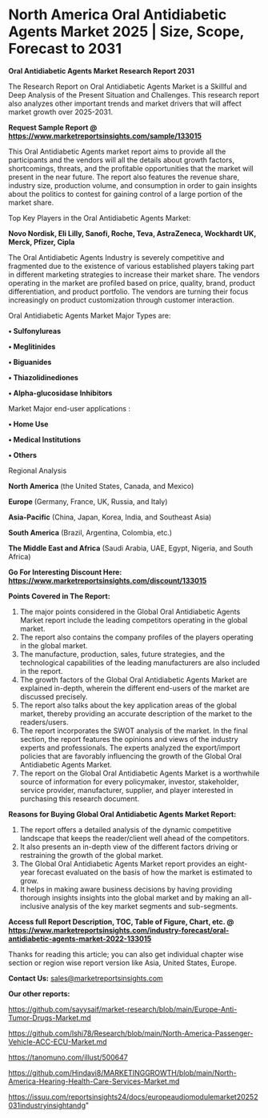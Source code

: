 # North America Oral Antidiabetic Agents Market 2025 | Size, Scope, Forecast to 2031

<strong>Oral Antidiabetic Agents Market Research Report 2031</strong>

The Research Report on Oral Antidiabetic Agents Market is a Skillful and Deep Analysis of the Present Situation and Challenges. This research report also analyzes other important trends and market drivers that will affect market growth over 2025-2031.

<strong>Request Sample Report @ <a href=https://www.marketreportsinsights.com/sample/133015>https://www.marketreportsinsights.com/sample/133015</a></strong>

This Oral Antidiabetic Agents market report aims to provide all the participants and the vendors will all the details about growth factors, shortcomings, threats, and the profitable opportunities that the market will present in the near future. The report also features the revenue share, industry size, production volume, and consumption in order to gain insights about the politics to contest for gaining control of a large portion of the market share.

Top Key Players in the Oral Antidiabetic Agents Market:

<strong>Novo Nordisk, Eli Lilly, Sanofi, Roche, Teva, AstraZeneca, Wockhardt UK, Merck, Pfizer, Cipla</strong>

The Oral Antidiabetic Agents Industry is severely competitive and fragmented due to the existence of various established players taking part in different marketing strategies to increase their market share. The vendors operating in the market are profiled based on price, quality, brand, product differentiation, and product portfolio. The vendors are turning their focus increasingly on product customization through customer interaction.

Oral Antidiabetic Agents Market Major Types are:

<strong>• Sulfonylureas

• Meglitinides

• Biguanides

• Thiazolidinediones

• Alpha-glucosidase Inhibitors</strong>

Market Major end-user applications :

<strong>• Home Use

• Medical Institutions

• Others</strong>

Regional Analysis

</u><strong><b>North America</b></strong> (the United States, Canada, and Mexico)

<strong><b>Europe </b></strong>(Germany, France, UK, Russia, and Italy)

<strong><b>Asia-Pacific</b></strong> (China, Japan, Korea, India, and Southeast Asia)

<strong><b>South America</b></strong> (Brazil, Argentina, Colombia, etc.)

<strong><b>The Middle East and Africa</b></strong> (Saudi Arabia, UAE, Egypt, Nigeria, and South Africa)

<strong>Go For Interesting Discount Here: <a href=https://www.marketreportsinsights.com/discount/133015>https://www.marketreportsinsights.com/discount/133015</a></strong>

<strong>Points Covered in The Report:</strong>
<ol>
  <li>The major points considered in the Global Oral Antidiabetic Agents Market report include the leading competitors operating in the global market.</li>
  <li>The report also contains the company profiles of the players operating in the global market.</li>
  <li>The manufacture, production, sales, future strategies, and the technological capabilities of the leading manufacturers are also included in the report.</li>
  <li>The growth factors of the Global Oral Antidiabetic Agents Market are explained in-depth, wherein the different end-users of the market are discussed precisely.</li>
  <li>The report also talks about the key application areas of the global market, thereby providing an accurate description of the market to the readers/users.</li>
  <li>The report incorporates the SWOT analysis of the market. In the final section, the report features the opinions and views of the industry experts and professionals. The experts analyzed the export/import policies that are favorably influencing the growth of the Global Oral Antidiabetic Agents Market.</li>
  <li>The report on the Global Oral Antidiabetic Agents Market is a worthwhile source of information for every policymaker, investor, stakeholder, service provider, manufacturer, supplier, and player interested in purchasing this research document.</li>
</ol>
<strong>Reasons for Buying Global Oral Antidiabetic Agents Market Report:</strong>

<ol>
  <li>The report offers a detailed analysis of the dynamic competitive landscape that keeps the reader/client well ahead of the competitors.</li>
  <li>It also presents an in-depth view of the different factors driving or restraining the growth of the global market.</li>
  <li>The Global Oral Antidiabetic Agents Market report provides an eight-year forecast evaluated on the basis of how the market is estimated to grow.</li>
  <li>It helps in making aware business decisions by having providing thorough insights insights into the global market and by making an all-inclusive analysis of the key market segments and sub-segments.</li>
</ol>
<strong>Access full Report Description, TOC, Table of Figure, Chart, etc. @ <a href=https://www.marketreportsinsights.com/industry-forecast/oral-antidiabetic-agents-market-2022-133015>https://www.marketreportsinsights.com/industry-forecast/oral-antidiabetic-agents-market-2022-133015</a></strong>


Thanks for reading this article; you can also get individual chapter wise section or region wise report version like Asia, United States, Europe.

<strong>Contact Us:</strong>
sales@marketreportsinsights.com

<strong>Our other reports:</strong>

<a href=https://github.com/sayysaif/market-research/blob/main/Europe-Anti-Tumor-Drugs-Market.md>https://github.com/sayysaif/market-research/blob/main/Europe-Anti-Tumor-Drugs-Market.md</a>

<a href=https://github.com/Ishi78/Research/blob/main/North-America-Passenger-Vehicle-ACC-ECU-Market.md>https://github.com/Ishi78/Research/blob/main/North-America-Passenger-Vehicle-ACC-ECU-Market.md</a>

<a href=https://tanomuno.com/illust/500647>https://tanomuno.com/illust/500647</a>

<a href=https://github.com/Hindavi8/MARKETINGGROWTH/blob/main/North-America-Hearing-Health-Care-Services-Market.md>https://github.com/Hindavi8/MARKETINGGROWTH/blob/main/North-America-Hearing-Health-Care-Services-Market.md</a>

<a href=https://issuu.com/reportsinsights24/docs/europeaudiomodulemarket20252031industryinsightandg>https://issuu.com/reportsinsights24/docs/europeaudiomodulemarket20252031industryinsightandg</a>"
